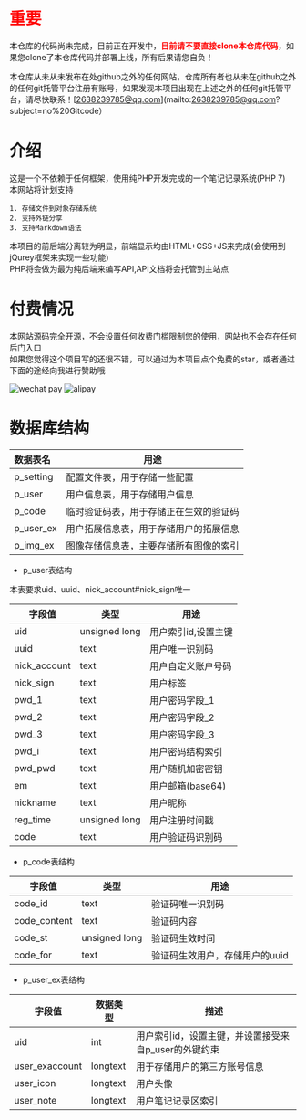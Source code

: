 # <span style="color:red !important">重要</span>

本仓库的代码尚未完成，目前正在开发中，<span style="color:red !important"><b>目前请不要直接clone本仓库代码</b></span>，如果您clone了本仓库代码并部署上线，所有后果请您自负！

本仓库从未从未发布在处github之外的任何网站，仓库所有者也从未在github之外的任何git托管平台注册有账号，如果发现本项目出现在上述之外的任何git托管平台，请尽快联系！[2638239785@qq.com](mailto:2638239785@qq.com?subject=no%20Gitcode）
# 介绍

这是一个不依赖于任何框架，使用纯PHP开发完成的一个笔记记录系统(PHP 7)\
本网站将计划支持

    1. 存储文件到对象存储系统
    2. 支持外链分享
    3. 支持Markdown语法


本项目的前后端分离较为明显，前端显示均由HTML+CSS+JS来完成(会使用到jQurey框架来实现一些功能)\
PHP将会做为最为纯后端来编写API,API文档将会托管到主站点

# 付费情况

本网站源码完全开源，不会设置任何收费门槛限制您的使用，网站也不会存在任何后门入口\
如果您觉得这个项目写的还很不错，可以通过为本项目点个免费的star，或者通过下面的途经向我进行赞助哦

![wechat pay]()
![alipay]()

# 数据库结构

|数据表名|用途|
|:---|---|
|p_setting|配置文件表，用于存储一些配置|
|p_user|用户信息表，用于存储用户信息|
|p_code|临时验证码表，用于存储正在生效的验证码|
|p_user_ex|用户拓展信息表，用于存储用户的拓展信息|
|p_img_ex|图像存储信息表，主要存储所有图像的索引|


- p_user表结构

本表要求uid、uuid、nick_account#nick_sign唯一

|字段值|类型|用途|
|---|---|---|
|uid|unsigned long|用户索引id,设置主键|
|uuid|text|用户唯一识别码|
|nick_account|text|用户自定义账户号码|
|nick_sign|text|用户标签|
|pwd_1|text|用户密码字段_1|
|pwd_2|text|用户密码字段_2|
|pwd_3|text|用户密码字段_3|
|pwd_i|text|用户密码结构索引|
|pwd_pwd|text|用户随机加密密钥|
|em|text|用户邮箱(base64)|
|nickname|text|用户昵称|
|reg_time|unsigned long|用户注册时间戳|
|code|text|用户验证码识别码|


- p_code表结构

|字段值|类型|用途|
|---|---|---|
|code_id|text|验证码唯一识别码|
|code_content|text|验证码内容|
|code_st|unsigned long|验证码生效时间|
|code_for|text|验证码生效用户，存储用户的uuid|


- p_user_ex表结构

|字段值|数据类型|描述|
|---|---|---|
|uid|int|用户索引id，设置主键，并设置接受来自p_user的外键约束|
|user_exaccount|longtext|用于存储用户的第三方账号信息|
|user_icon|longtext|用户头像|
|user_note|longtext|用户笔记记录区索引|


